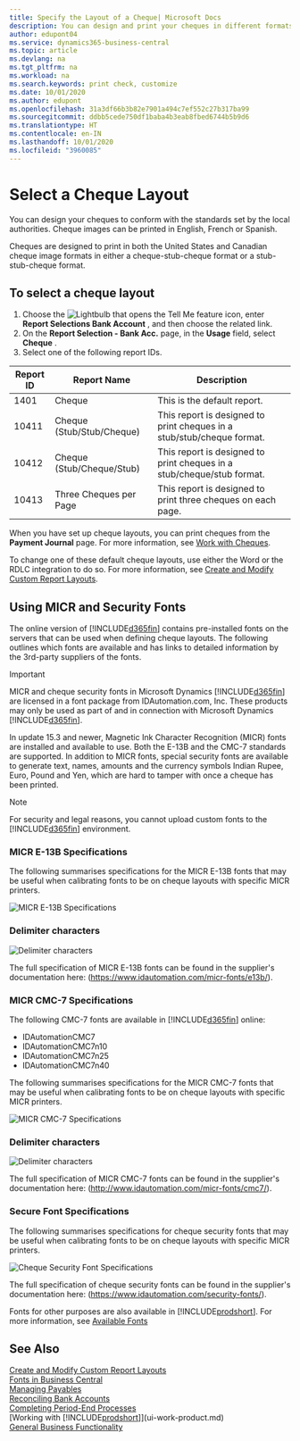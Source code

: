 ```yaml
---
title: Specify the Layout of a Cheque| Microsoft Docs
description: You can design and print your cheques in different formats to conform with standards.
author: edupont04
ms.service: dynamics365-business-central
ms.topic: article
ms.devlang: na
ms.tgt_pltfrm: na
ms.workload: na
ms.search.keywords: print check, customize
ms.date: 10/01/2020
ms.author: edupont
ms.openlocfilehash: 31a3df66b3b82e7901a494c7ef552c27b317ba99
ms.sourcegitcommit: ddbb5cede750df1baba4b3eab8fbed6744b5b9d6
ms.translationtype: HT
ms.contentlocale: en-IN
ms.lasthandoff: 10/01/2020
ms.locfileid: "3960085"
---
```

# <a name="select-a-check-layout"></a>Select a Cheque Layout
You can design your cheques to conform with the standards set by the local authorities. Cheque images can be printed in English, French or Spanish.

Cheques are designed to print in both the United States and Canadian cheque image formats in either a cheque-stub-cheque format or a stub-stub-cheque format.

## <a name="to-select-a-check-layout"></a>To select a cheque layout
1. Choose the ![Lightbulb that opens the Tell Me feature](media/ui-search/search_small.png "Tell me what you want to do") icon, enter **Report Selections Bank Account** , and then choose the related link.
2. On the **Report Selection - Bank Acc.** page, in the **Usage** field, select **Cheque** .
3. Select one of the following report IDs.

| Report ID | Report Name | Description |
| --- | --- | --- |
| 1401 |Cheque |This is the default report. |
| 10411 |Cheque (Stub/Stub/Cheque) |This report is designed to print cheques in a stub/stub/cheque format. |
| 10412 |Cheque (Stub/Cheque/Stub) |This report is designed to print cheques in a stub/cheque/stub format. |
| 10413 |Three Cheques per Page |This report is designed to print three cheques on each page. |

When you have set up cheque layouts, you can print cheques from the **Payment Journal** page. For more information, see [Work with Cheques](payables-how-work-checks.md).

To change one of these default cheque layouts, use either the Word or the RDLC integration to do so. For more information, see [Create and Modify Custom Report Layouts](ui-how-create-custom-report-layout.md).

## <a name="using-micr-and-security-fonts"></a>Using MICR and Security Fonts
The online version of [!INCLUDE[d365fin](includes/d365fin_md.md)] contains pre-installed fonts on the servers that can be used when defining cheque layouts. The following outlines which fonts are available and has links to detailed information by the 3rd-party suppliers of the fonts.

> [!Important]
> MICR and cheque security fonts in Microsoft Dynamics [!INCLUDE[d365fin](includes/d365fin_md.md)] are licensed in a font package from IDAutomation.com, Inc. These products may only be used as part of and in connection with Microsoft Dynamics [!INCLUDE[d365fin](includes/d365fin_md.md)].

In update 15.3 and newer, Magnetic Ink Character Recognition (MICR) fonts are installed and available to use. Both the E-13B and the CMC-7 standards are supported. In addition to MICR fonts, special security fonts are available to generate text, names, amounts and the currency symbols Indian Rupee, Euro, Pound and Yen, which are hard to tamper with once a cheque has been printed.

> [!NOTE]
> For security and legal reasons, you cannot upload custom fonts to the [!INCLUDE[d365fin](includes/d365fin_md.md)] environment.

### <a name="micr-e-13b-specifications"></a>MICR E-13B Specifications
The following summarises specifications for the MICR E-13B fonts that may be useful when calibrating fonts to be on cheque layouts with specific MICR printers.

![MICR E-13B Specifications](media/font_MICR_E-13B_Specifications.png "MICR E-13B Specifications")

### <a name="delimiter-characters"></a>Delimiter characters
![Delimiter characters](media/font-micr-letters.png "Delimiter characters")

The full specification of MICR E-13B fonts can be found in the supplier's documentation here: (https://www.idautomation.com/micr-fonts/e13b/).

### <a name="micr-cmc-7-specifications"></a>MICR CMC-7 Specifications
The following CMC-7 fonts are available in [!INCLUDE[d365fin](includes/d365fin_md.md)] online:

- IDAutomationCMC7
- IDAutomationCMC7n10
- IDAutomationCMC7n25
-   IDAutomationCMC7n40

The following summarises specifications for the MICR CMC-7 fonts that may be useful when calibrating fonts to be on cheque layouts with specific MICR printers.

![MICR CMC-7 Specifications](media/font_MICR_CMC-7_Specifications.png "MICR CMC-7 Specifications")

### <a name="delimiter-characters"></a>Delimiter characters
![Delimiter characters](media/font-cmc7-letters.png "Delimiter characters")

The full specification of MICR CMC-7 fonts can be found in the supplier's documentation here: (http://www.idautomation.com/micr-fonts/cmc7/).

### <a name="secure-font-specifications"></a>Secure Font Specifications
The following summarises specifications for cheque security fonts that may be useful when calibrating fonts to be on cheque layouts with specific MICR printers.

![Cheque Security Font Specifications](media/font_check-security-font_Specifications.png "Cheque Security Font Specifications")

The full specification of cheque security fonts can be found in the supplier's documentation here: (https://www.idautomation.com/security-fonts/).

Fonts for other purposes are also available in [!INCLUDE[prodshort](includes/prodshort.md)]. For more information, see [Available Fonts](ui-fonts.md)

## <a name="see-also"></a>See Also
[Create and Modify Custom Report Layouts](ui-how-create-custom-report-layout.md)  
[Fonts in Business Central](ui-fonts.md)  
[Managing Payables](payables-manage-payables.md)  
[Reconciling Bank Accounts](bank-manage-bank-accounts.md)   
[Completing Period-End Processes](year-how-complete-period-end-processes.md)  
[Working with [!INCLUDE[prodshort](includes/prodshort.md)]](ui-work-product.md)  
[General Business Functionality](ui-across-business-areas.md)
